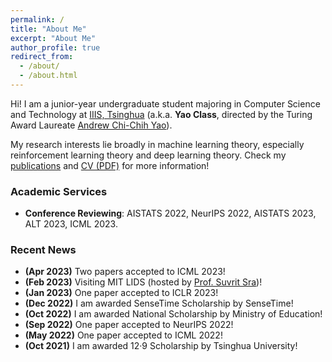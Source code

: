```yaml
---
permalink: /
title: "About Me"
excerpt: "About Me"
author_profile: true
redirect_from: 
  - /about/
  - /about.html
---
```


Hi! I am a junior-year undergraduate student majoring in Computer Science and Technology at [IIIS, Tsinghua](https://iiis.tsinghua.edu.cn/en/) (a.k.a. **Yao Class**, directed by the Turing Award Laureate [Andrew Chi-Chih Yao](https://iiis.tsinghua.edu.cn/yao/)).

My research interests lie broadly in machine learning theory, especially reinforcement learning theory and deep learning theory. Check my [publications](publications) and [CV (PDF)](CV_Yan.pdf) for more information!

### Academic Services
* **Conference Reviewing**: AISTATS 2022, NeurIPS 2022, AISTATS 2023, ALT 2023, ICML 2023.

### Recent News
* **(Apr 2023)** Two papers accepted to ICML 2023!
* **(Feb 2023)** Visiting MIT LIDS (hosted by [Prof. Suvrit Sra](https://optml.mit.edu/index.html))!
* **(Jan 2023)** One paper accepted to ICLR 2023!
* **(Dec 2022)** I am awarded SenseTime Scholarship by SenseTime!
* **(Oct 2022)** I am awarded National Scholarship by Ministry of Education!
* **(Sep 2022)** One paper accepted to NeurIPS 2022!
* **(May 2022)** One paper accepted to ICML 2022!
* **(Oct 2021)** I am awarded 12·9 Scholarship by Tsinghua University!
